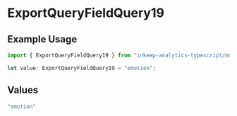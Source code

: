 # ExportQueryFieldQuery19

## Example Usage

```typescript
import { ExportQueryFieldQuery19 } from "inkeep-analytics-typescript/models/operations";

let value: ExportQueryFieldQuery19 = "emotion";
```

## Values

```typescript
"emotion"
```